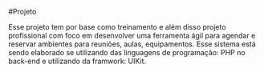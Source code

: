 #Projeto


Esse projeto tem por base como treinamento e além disso projeto profissional com foco em desenvolver uma ferramenta ágil para agendar e reservar ambientes para reuniões, 
aulas, equipamentos.
Esse sistema está sendo elaborado se utilizando das linguagens de programação: PHP no back-end e utilizando da framwork: UIKit.
